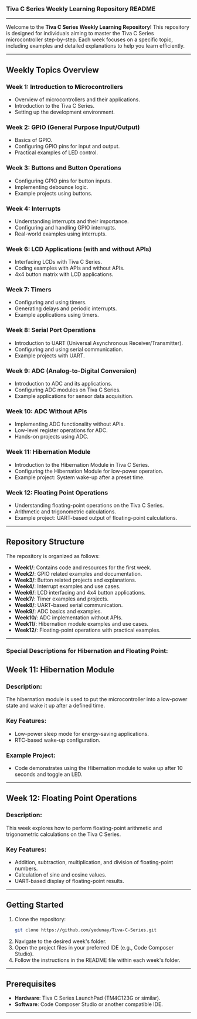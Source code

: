 ### **Tiva C Series Weekly Learning Repository** README

---

Welcome to the **Tiva C Series Weekly Learning Repository**! This repository is designed for individuals aiming to master the Tiva C Series microcontroller step-by-step. Each week focuses on a specific topic, including examples and detailed explanations to help you learn efficiently.

---

## Weekly Topics Overview

### Week 1: Introduction to Microcontrollers
- Overview of microcontrollers and their applications.
- Introduction to the Tiva C Series.
- Setting up the development environment.

### Week 2: GPIO (General Purpose Input/Output)
- Basics of GPIO.
- Configuring GPIO pins for input and output.
- Practical examples of LED control.

### Week 3: Buttons and Button Operations
- Configuring GPIO pins for button inputs.
- Implementing debounce logic.
- Example projects using buttons.

### Week 4: Interrupts
- Understanding interrupts and their importance.
- Configuring and handling GPIO interrupts.
- Real-world examples using interrupts.

### Week 6: LCD Applications (with and without APIs)
- Interfacing LCDs with Tiva C Series.
- Coding examples with APIs and without APIs.
- 4x4 button matrix with LCD applications.

### Week 7: Timers
- Configuring and using timers.
- Generating delays and periodic interrupts.
- Example applications using timers.

### Week 8: Serial Port Operations
- Introduction to UART (Universal Asynchronous Receiver/Transmitter).
- Configuring and using serial communication.
- Example projects with UART.

### Week 9: ADC (Analog-to-Digital Conversion)
- Introduction to ADC and its applications.
- Configuring ADC modules on Tiva C Series.
- Example applications for sensor data acquisition.

### Week 10: ADC Without APIs
- Implementing ADC functionality without APIs.
- Low-level register operations for ADC.
- Hands-on projects using ADC.

### Week 11: Hibernation Module
- Introduction to the Hibernation Module in Tiva C Series.
- Configuring the Hibernation Module for low-power operation.
- Example project: System wake-up after a preset time.

### Week 12: Floating Point Operations
- Understanding floating-point operations on the Tiva C Series.
- Arithmetic and trigonometric calculations.
- Example project: UART-based output of floating-point calculations.

---

## Repository Structure
The repository is organized as follows:
- **Week1/**: Contains code and resources for the first week.
- **Week2/**: GPIO related examples and documentation.
- **Week3/**: Button related projects and explanations.
- **Week4/**: Interrupt examples and use cases.
- **Week6/**: LCD interfacing and 4x4 button applications.
- **Week7/**: Timer examples and projects.
- **Week8/**: UART-based serial communication.
- **Week9/**: ADC basics and examples.
- **Week10/**: ADC implementation without APIs.
- **Week11/**: Hibernation module examples and use cases.
- **Week12/**: Floating-point operations with practical examples.

---

### **Special Descriptions for Hibernation and Floating Point:**
## Week 11: Hibernation Module
### **Description:**
The hibernation module is used to put the microcontroller into a low-power state and wake it up after a defined time. 

### **Key Features:**
- Low-power sleep mode for energy-saving applications.
- RTC-based wake-up configuration.

### **Example Project:**
- Code demonstrates using the Hibernation module to wake up after 10 seconds and toggle an LED.

---

## Week 12: Floating Point Operations
### **Description:**
This week explores how to perform floating-point arithmetic and trigonometric calculations on the Tiva C Series.

### **Key Features:**
- Addition, subtraction, multiplication, and division of floating-point numbers.
- Calculation of sine and cosine values.
- UART-based display of floating-point results.

---

## Getting Started
1. Clone the repository:
   ```zsh
   git clone https://github.com/yedunay/Tiva-C-Series.git
   ```
2. Navigate to the desired week's folder.
3. Open the project files in your preferred IDE (e.g., Code Composer Studio).
4. Follow the instructions in the README file within each week's folder.

---

## Prerequisites
- **Hardware**: Tiva C Series LaunchPad (TM4C123G or similar).
- **Software**: Code Composer Studio or another compatible IDE.

---
